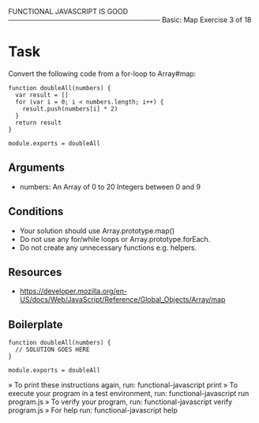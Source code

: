  FUNCTIONAL JAVASCRIPT IS GOOD
───────────────────────────────
 Basic: Map
 Exercise 3 of 18


# Task

Convert the following code from a for-loop to Array#map:

    function doubleAll(numbers) {
      var result = []
      for (var i = 0; i < numbers.length; i++) {
        result.push(numbers[i] * 2)
      }
      return result
    }
    
    module.exports = doubleAll

## Arguments

  * numbers: An Array of 0 to 20 Integers between 0 and 9

## Conditions

  * Your solution should use Array.prototype.map()
  * Do not use any for/while loops or Array.prototype.forEach.
  * Do not create any unnecessary functions e.g. helpers.

## Resources

  * https://developer.mozilla.org/en-US/docs/Web/JavaScript/Reference/Global_Objects/Array/map

## Boilerplate

    function doubleAll(numbers) {
      // SOLUTION GOES HERE
    }
    
    module.exports = doubleAll


 » To print these instructions again, run: functional-javascript print
 » To execute your program in a test environment, run: functional-javascript run program.js
 » To verify your program, run: functional-javascript verify program.js
 » For help run: functional-javascript help
